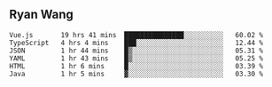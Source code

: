 ## Ryan Wang

<!--START_SECTION:waka-->

```text
Vue.js       19 hrs 41 mins  ███████████████░░░░░░░░░░   60.02 %
TypeScript   4 hrs 4 mins    ███░░░░░░░░░░░░░░░░░░░░░░   12.44 %
JSON         1 hr 44 mins    █▒░░░░░░░░░░░░░░░░░░░░░░░   05.31 %
YAML         1 hr 43 mins    █▒░░░░░░░░░░░░░░░░░░░░░░░   05.25 %
HTML         1 hr 6 mins     █░░░░░░░░░░░░░░░░░░░░░░░░   03.39 %
Java         1 hr 5 mins     ▓░░░░░░░░░░░░░░░░░░░░░░░░   03.30 %
```

<!--END_SECTION:waka-->
